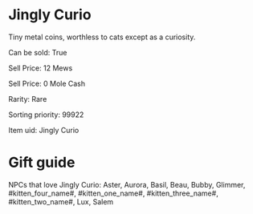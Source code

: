 # Jingly Curio

Tiny metal coins, worthless to cats except as a curiosity.

Can be sold: True

Sell Price: 12 Mews

Sell Price: 0 Mole Cash

Rarity: Rare

Sorting priority: 99922

Item uid: Jingly Curio

# Gift guide

NPCs that love Jingly Curio: Aster, Aurora, Basil, Beau, Bubby, Glimmer, #kitten_four_name#, #kitten_one_name#, #kitten_three_name#, #kitten_two_name#, Lux, Salem